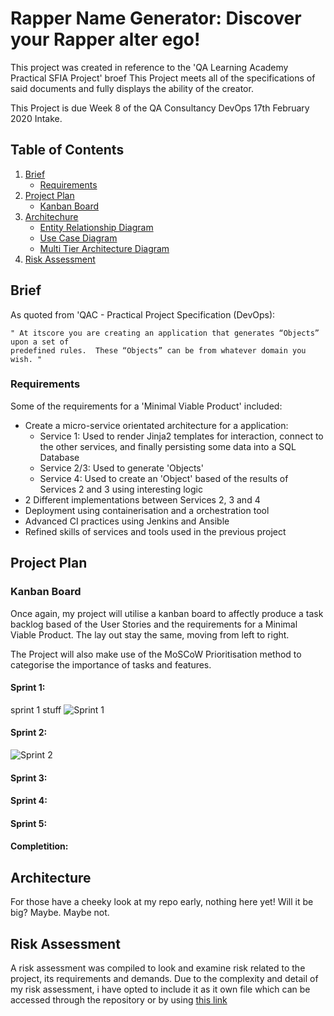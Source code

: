 # Rapper Name Generator: Discover your Rapper alter ego!


This project was created in reference to the 'QA Learning Academy Practical SFIA Project' broef This Project meets all of the specifications of said documents and fully displays the ability of the creator.

This Project is due Week 8 of the QA Consultancy DevOps 17th February 2020 Intake.

## Table of Contents

1. [Brief]()
    + [Requirements]()
2. [Project Plan]()
    + [Kanban Board]()
3. [Architechure]()
    + [Entity Relationship Diagram]()
    + [Use Case Diagram]()
    + [Multi Tier Architecture Diagram]()
4. [Risk Assessment]()

## Brief
As quoted from 'QAC - Practical Project Specification (DevOps):

    " At itscore you are creating an application that generates “Objects” upon a set of 
    predefined rules.  These “Objects” can be from whatever domain you wish. "
### Requirements
Some of the requirements for a 'Minimal Viable Product' included:
 + Create a micro-service orientated architecture for a application:
    * Service 1: Used to render Jinja2 templates for interaction, connect to the other services, and finally persisting 
          some data into a SQL Database
    * Service 2/3: Used to generate 'Objects'
    * Service 4: Used to create an 'Object' based of the results of Services 2 and 3 using interesting logic
 + 2 Different implementations between Services 2, 3 and 4
 + Deployment using containerisation and a orchestration tool
 + Advanced CI practices using Jenkins and Ansible
 + Refined skills of services and tools used in the previous project

## Project Plan
### Kanban Board
Once again, my project will utilise a kanban board to affectly produce a task backlog based of the User Stories and the requirements for a Minimal Viable Product. The lay out stay the same, moving from left to right.

The Project will also make use of the MoSCoW Prioritisation method to categorise the importance of tasks and features.
#### Sprint 1:
sprint 1 stuff
![Sprint 1](https://i.imgur.com/rZqK3tv.png)
#### Sprint 2:
![Sprint 2](https://i.imgur.com/EVWX4AT.png)
#### Sprint 3:

#### Sprint 4:

#### Sprint 5:

#### Completition:
## Architecture
For those have a cheeky look at my repo early, nothing here yet! Will it be big? Maybe. Maybe not.

## Risk Assessment
A risk assessment was compiled to look and examine risk related to the project, its requirements and demands. Due to the complexity and detail of my risk assessment, i have opted to include it as it own file which can be accessed through the repository or by using [this link](https://github.com/HavidDulsman/RapperNameGenerator/blob/developer/documentation/rapper_risk.xlsx)


